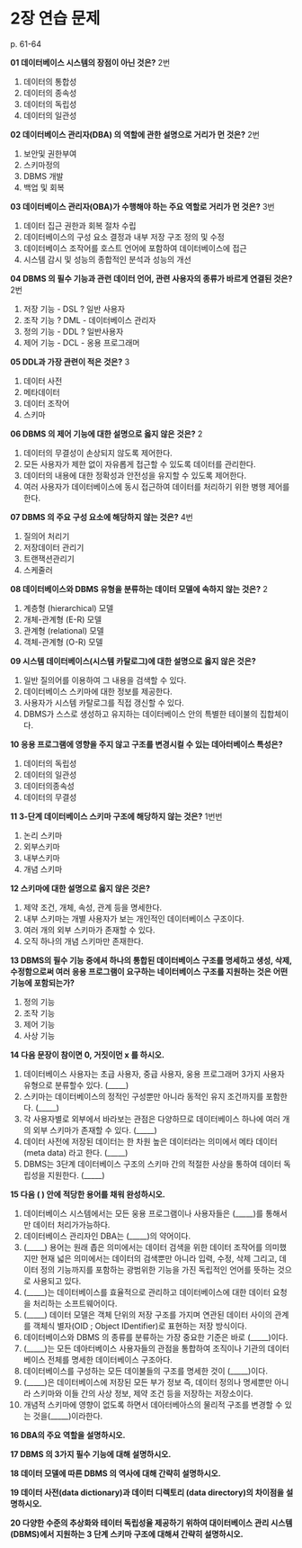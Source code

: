 # 2장 연습 문제

p. 61-64

**01 데이터베이스 시스템의 장점이 아닌 것은?** 2번

1. 데이터의 통합성
2. 데이터의 종속성
3. 데이터의 독립성
4. 데이터의 일관성

**02 데이터베이스 관리자(DBA) 의 역할에 관한 설명으로 거리가 먼 것은?** 2번

1. 보안및 권한부여
2. 스키마정의
3. DBMS 개발
4. 백업 및 회복

**03 데이터베이스 관리자(OBA)가 수행해야 하는 주요 역할로 거리가 먼 것은?**   3번

1. 데이터 집근 권한과 회복 절차 수립
2. 데이터베이스의 구성 요소 결정과 내부 저장 구조 정의 및 수정
3. 데이터베이스 조작어를 호스트 언어에 포함하여 데이터베이스에 접근
4. 시스템 감시 및 성능의 종합적인 분석과 성능의 개선

**04 DBMS 의 필수 기능과 관런 데이터 언어, 관련 사용자의 종류가 바르게 연결된 것은?**  2번

1. 저장 기능 - DSL ? 일반 사용자
2. 조작 기능 ? DML - 데이터베이스 관리자
3. 정의 기능 - DDL ? 일반사용자
4. 제어 기능 - DCL - 옹용 프로그래머

**05 DDL과 가장 관련이 적은 것은?**  3

1. 데이터 사전
2. 메타데이터
3. 데이터 조작어
4. 스키마

**06 DBMS 의 제어 기능에 대한 설명으로 옳지 않은 것은?** 2

1. 데이터의 무결성이 손상되지 않도록 제어한다.
2. 모든 사용자가 제한 없이 자유롭게 접근할 수 있도록 데이터를 관리한다.
3. 데이터의 내용에 대한 정확성과 안전성을 유지할 수 있도록 제어한다.
4. 여러 사용자가 데이터베이스에 동시 접근하여 데이터를 처리하기 위한 병행 제어를 한다.

**07 DBMS 의 주요 구성 요소에 해당하지 않는 것은?** 4번

1. 질의어 처리기
2. 저장데이터 관리기
3. 트랜잭션관리기
4. 스케줄러

**08 데이터베이스와 DBMS 유형을 분류하는 데이터 모델에 속하지 않는 것은?** 2

1. 계층형 (hierarchical) 모델
2. 개체-관계형 (E-R) 모델
3. 관계형 (relational) 모델
4. 객체-관계형 (O-R) 모델

**09 시스템 데이터베이스(시스템 카탈로그)에 대한 설명으로 옳지 않은 것은?**

1. 일반 질의어를 이용하여 그 내용을 검색할 수 있다.
2. 데이터베이스 스키마에 대한 정보를 제공한다.
3. 사용자가 시스템 카탈로그를 직접 갱신할 수 있다.
4. DBMS가 스스로 생성하고 유지하는 데이터베이스 안의 특별한 테이불의 집합체이다.

**10 응용 프로그램에 영향을 주지 않고 구조를 변경시컬 수 있는 데아터베이스 특성은?**

1. 데이터의 독립성
2. 데이터의 일관성
3. 데이터의종속성
4. 데이터의 무결성

**11 3-단계 데이터베이스 스키마 구조에 해당하지 않는 것은?** 1번번

1. 논리 스키마
2. 외부스키마
3. 내부스키마
4. 개념 스키마

**12 스키마에 대한 설명으로 옳지 않은 것은?**

1. 제약 조건, 개체, 속성, 관계 등을 명세한다.
2. 내부 스키마는 개별 사용자가 보는 개인적인 데이터베이스 구조이다.
3. 여러 개의 외부 스키마가 존재할 수 있다.
4. 오직 하나의 개념 스키마만 존재한다.

**13 DBMS의 필수 기능 중에셔 하나의 통합된 데이터베이스 구조를 명세하고 생성, 삭제, 수정함으로써 여러 응용 프로그램이 요구하는 네이터베이스 구조를 지원하는 것은 어떤 기능에 포함되는가?**

1. 정의 기능
2. 조작 기능
3. 제어 기능
4. 사상 기능

**14 다음 문장이 참이면 0, 거짓이먼 x 를 하시오.**

1. 데이터베이스 사용자는 초급 사용자, 중급 사용자, 웅용 프로그래머 3가지 사용자 유형으로 분류할수 있다. (_____)
2. 스키마는 데이터베이스의 정적인 구성뿐만 아니라 동적인 유지 조건까지를 포함한다. (_____)
3. 각 사용자별로 외부에서 바라보는 관점은 다양하므로 데이터베이스 하나에 여러 개의 외부 스키마가 존재할 수 있다. (_____)
4. 데이터 사전에 저장된 데이터는 한 차원 높은 데이터라는 의미에서 메타 데이터 (meta data) 라고 한다. (_____)
5. DBMS는 3단계 데이터베이스 구조의 스키마 간의 적절한 사상을 통하여 데이터 독립성을 지원한다. (_____)

**15 다음 ( ) 안에 적당한 용어를 채워 완성하시오.**

1. 데이터베이스 시스템에서는 모든 웅용 프로그램이나 사용자들은 (_____)를 통해서만 데이터 처리가가능하다.
2. 데이터베이스 관리자인 DBA는 (_____)의 약어이다.
3. (_____) 용어는 원래 좁은 의미에서는 데이터 검색을 위한 데이터 조작어를 의미했지만 현재 넓은 의미에서는 데이터의 검색뿐만 아니라 입력, 수정, 삭제 그리고, 데이터 정의 기능까지를 포함하는 광범위한 기능을 가진 독립적인 언어를 뜻하는 것으로 사용되고 있다.
4. (_____)는 데이터베이스를 효율적으로 관리하고 데이터베이스에 대한 데이터 요청을 처리하는 소프트웨어이다.
5. (_____) 데이터 모델은 객체 단위의 저장 구조를 가지며 연관된 데이터 사이의 관계를 객체식 별자(OID ; Object IDentifier)로 표현하는 저장 방식이다.
6. 데이터베이스와 DBMS 의 종류를 분류하는 가장 중요한 기준은 바로 (_____)이다.
7. (_____)는 모든 데아터베이스 사용자들의 관점을 통합하여 조직이나 기관의 데이터베이스 전체를 명세한 데이터베이스 구조아다.
8. 데이터베이스를 구성하는 모든 데이불들의 구조를 명세한 것이 (_____)이다.
9. (_____)은 데이터베이스에 저장된 모든 부가 정보 즉, 데이터 정의나 명세뿐만 아니라 스키마와 이들 간의 사상 정보, 제약 조건 등을 저장하는 저장소이다.
10. 개념적 스키마에 영향이 없도록 하면서 데아터베아스의 물리적 구조를 변경할 수 있는 것을(_____)이라한다.

**16 DBA의 주요 역할을 설명하시오.**

**17 DBMS 의 3가지 필수 기능에 대해 설명하시오.**

**18 데이터 모델에 따른 DBMS 의 역사에 대해 간략히 설명하시오.**

**19 데이터 사전(data dictionary)과 데이터 디렉토리 (data directory)의 차이점을 설명하시오.**

**20 다양한 수준의 추상화와 테이터 독립성율 제공하기 위하여 대이터베이스 관리 시스템 (DBMS)에서 지원하는 3 단계 스키마 구조에 대해셔 간략히 설명하시오.**
